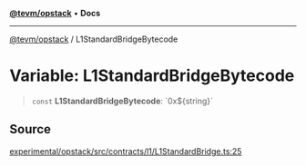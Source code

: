 [**@tevm/opstack**](../README.md) • **Docs**

***

[@tevm/opstack](../globals.md) / L1StandardBridgeBytecode

# Variable: L1StandardBridgeBytecode

> `const` **L1StandardBridgeBytecode**: \`0x$\{string\}\`

## Source

[experimental/opstack/src/contracts/l1/L1StandardBridge.ts:25](https://github.com/evmts/tevm-monorepo/blob/main/experimental/opstack/src/contracts/l1/L1StandardBridge.ts#L25)
